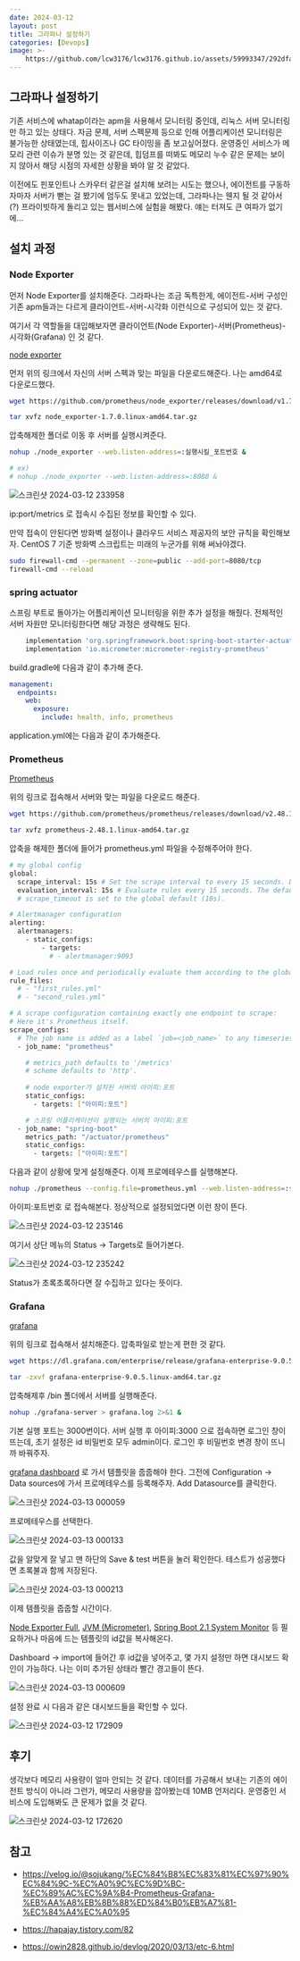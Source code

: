 ```yaml
---
date: 2024-03-12
layout: post
title: 그라파나 설정하기
categories: [Devops]
image: >-
    https://github.com/lcw3176/lcw3176.github.io/assets/59993347/292dfaa2-4630-4b4f-aceb-0c1ad3d9a449
---
```


## 그라파나 설정하기

기존 서비스에 whatap이라는 apm을 사용해서 모니터링 중인데, 리눅스 서버 모니터링만 하고 있는 상태다. 자금 문제, 서버 스펙문제 등으로 인해 어플리케이션 모니터링은 불가능한 상태였는데, 힙사이즈나 GC 타이밍을 좀 보고싶어졌다.
운영중인 서비스가 메모리 관련 이슈가 분명 있는 것 같은데, 힙덤프를 떠봐도 메모리 누수 같은 문제는 보이지 않아서 해당 시점의 자세한 상황을 봐야 알 것 같았다. 

이전에도 핀포인트나 스카우터 같은걸 설치해 보려는 시도는 했으나, 에이전트를 구동하자마자 서버가 뻗는 걸 봤기에 엄두도 못내고 있었는데, 그라파나는 웬지 될 것 같아서(?) 프라이빗하게 돌리고 있는 웹서비스에 실험을 해봤다. 얘는 터져도 큰 여파가 없기에...

## 설치 과정

### Node Exporter

먼저 Node Exporter를 설치해준다. 그라파나는 조금 독특한게, 에이전트-서버 구성인 기존 apm들과는 다르게 클라이언트-서버-시각화 이런식으로 구성되어 있는 것 같다.

여기서 각 역할들을 대입해보자면 클라이언트(Node Exporter)-서버(Prometheus)-시각화(Grafana) 인 것 같다.

[node exporter](https://github.com/prometheus/node_exporter/releases/)

먼저 위의 링크에서 자신의 서버 스펙과 맞는 파일을 다운로드해준다.
나는 amd64로 다운로드했다.

```sh
wget https://github.com/prometheus/node_exporter/releases/download/v1.7.0/node_exporter-1.7.0.linux-amd64.tar.gz

tar xvfz node_exporter-1.7.0.linux-amd64.tar.gz
```

압축해제한 폴더로 이동 후 서버를 실행시켜준다.

```sh
nohup ./node_exporter --web.listen-address=:실행시킬_포트번호 &

# ex)
# nohup ./node_exporter --web.listen-address=:8080 &
```

![스크린샷 2024-03-12 233958](https://github.com/lcw3176/lcw3176.github.io/assets/59993347/61f86900-fb44-4a99-ad63-bc19ff7a9481)


ip:port/metrics 로 접속시 수집된 정보를 확인할 수 있다.

만약 접속이 안된다면 방화벽 설정이나 클라우드 서비스 제공자의 보안 규칙을 확인해보자. CentOS 7 기준 방화벽 스크립트는 미래의 누군가를 위해 써놔야겠다.

```sh
sudo firewall-cmd --permanent --zone=public --add-port=8080/tcp
firewall-cmd --reload
```


### spring actuator

스프링 부트로 돌아가는 어플리케이션 모니터링을 위한 추가 설정을 해줬다.
전체적인 서버 자원만 모니터링한다면 해당 과정은 생략해도 된다.

```gradle
    implementation 'org.springframework.boot:spring-boot-starter-actuator'
    implementation 'io.micrometer:micrometer-registry-prometheus'
```

build.gradle에 다음과 같이 추가해 준다.

```yaml
management:
  endpoints:
    web:
      exposure:
        include: health, info, prometheus
```

application.yml에는 다음과 같이 추가해준다.


### Prometheus

[Prometheus](https://github.com/prometheus/prometheus/releases)

위의 링크로 접속해서 서버와 맞는 파일을 다운로드 해준다.

```sh
wget https://github.com/prometheus/prometheus/releases/download/v2.48.1/prometheus-2.48.1.linux-amd64.tar.gz

tar xvfz prometheus-2.48.1.linux-amd64.tar.gz
```

압축을 해제한 폴더에 들어가 prometheus.yml 파일을 수정해주어야 한다.

```sh
# my global config
global:
  scrape_interval: 15s # Set the scrape interval to every 15 seconds. Default is every 1 minute.
  evaluation_interval: 15s # Evaluate rules every 15 seconds. The default is every 1 minute.
  # scrape_timeout is set to the global default (10s).

# Alertmanager configuration
alerting:
  alertmanagers:
    - static_configs:
        - targets:
          # - alertmanager:9093

# Load rules once and periodically evaluate them according to the global 'evaluation_interval'.
rule_files:
  # - "first_rules.yml"
  # - "second_rules.yml"

# A scrape configuration containing exactly one endpoint to scrape:
# Here it's Prometheus itself.
scrape_configs:
  # The job name is added as a label `job=<job_name>` to any timeseries scraped from this config.
  - job_name: "prometheus"

    # metrics_path defaults to '/metrics'
    # scheme defaults to 'http'.
    
    # node exporter가 설치된 서버의 아이피:포트
    static_configs:
      - targets: ["아이피:포트"]

    # 스프링 어플리케이션이 실행되는 서버의 아이피:포트
  - job_name: "spring-boot"
    metrics_path: "/actuator/prometheus"
    static_configs:
      - targets: ["아이피:포트"]
```

다음과 같이 상황에 맞게 설정해준다.
이제 프로메테우스를 실행해본다.

```sh
nohup ./prometheus --config.file=prometheus.yml --web.listen-address=:실행할_포트번호 > prometheus.log 2>&1 &
```

아이피:포트번호 로 접속해본다. 정상적으로 설정되었다면 이런 창이 뜬다.

![스크린샷 2024-03-12 235146](https://github.com/lcw3176/lcw3176.github.io/assets/59993347/d8e49620-2db6-449e-a7e5-d64bc8640c70)

여기서 상단 메뉴의 Status -> Targets로 들어가본다.

![스크린샷 2024-03-12 235242](https://github.com/lcw3176/lcw3176.github.io/assets/59993347/d3f6a856-b180-4d53-ba21-7e5d2b6bc107)

Status가 초록초록하다면 잘 수집하고 있다는 뜻이다.


### Grafana

[grafana](https://grafana.com/grafana/download/9.0.5)

위의 링크로 접속해서 설치해준다.
압축파일로 받는게 편한 것 같다.

```sh
wget https://dl.grafana.com/enterprise/release/grafana-enterprise-9.0.5.linux-amd64.tar.gz

tar -zxvf grafana-enterprise-9.0.5.linux-amd64.tar.gz
```

압축해제후 /bin 폴더에서 서버를 실행해준다. 

```sh
nohup ./grafana-server > grafana.log 2>&1 &
```

기본 실행 포트는 3000번이다.
서버 실행 후 아이피:3000 으로 접속하면 로그인 창이 뜨는데, 초기 설정은 id 비밀번호 모두 admin이다. 로그인 후 비밀번호 변경 창이 뜨니까 바꿔주자.

[grafana dashboard](https://grafana.com/grafana/dashboards/) 로 가서 템플릿을 줍줍해야 한다. 그전에 Configuration -> Data sources에 가서 프로메테우스를 등록해주자. Add Datasource를 클릭한다.

![스크린샷 2024-03-13 000059](https://github.com/lcw3176/lcw3176.github.io/assets/59993347/72922ab6-45eb-4a42-816c-e81f4c1047c8)

프로메테우스를 선택한다.

![스크린샷 2024-03-13 000133](https://github.com/lcw3176/lcw3176.github.io/assets/59993347/7b8fcd81-eae6-47bb-b324-2ebc4be707a7)


값을 알맞게 잘 넣고 맨 하단의 Save & test 버튼을 눌러 확인한다. 테스트가 성공했다면 초록불과 함께 저장된다.

![스크린샷 2024-03-13 000213](https://github.com/lcw3176/lcw3176.github.io/assets/59993347/b6041410-80f6-4b40-8430-3a330ef67514)

이제 템플릿을 줍줍할 시간이다.

[Node Exporter Full](https://grafana.com/grafana/dashboards/1860-node-exporter-full/),  [JVM (Micrometer)](https://grafana.com/grafana/dashboards/4701-jvm-micrometer/), [Spring Boot 2.1 System Monitor](https://grafana.com/grafana/dashboards/11378-justai-system-monitor/) 등 필요하거나 마음에 드는 템플릿의 id값을 복사해온다.

Dashboard -> import에 들어간 후 id값을 넣어주고, 몇 가지 설정만 하면 대시보드 확인이 가능하다. 나는 이미 추가된 상태라 빨간 경고들이 뜬다.

![스크린샷 2024-03-13 000609](https://github.com/lcw3176/lcw3176.github.io/assets/59993347/c17fe60d-a4bb-4c60-a844-2c0778ef17b9)


설정 완료 시 다음과 같은 대시보드들을 확인할 수 있다.

![스크린샷 2024-03-12 172909](https://github.com/lcw3176/lcw3176.github.io/assets/59993347/2a1fd793-5c74-4374-b934-187f0a14997a)


## 후기

생각보다 메모리 사용량이 얼마 안되는 것 같다. 데이터를 가공해서 보내는 기존의 에이전트 방식이 아니라 그런가, 메모리 사용량을 잡아봤는데 10MB 언저리다. 운영중인 서비스에 도입해봐도 큰 문제가 없을 것 같다.

![스크린샷 2024-03-12 172620](https://github.com/lcw3176/lcw3176.github.io/assets/59993347/c5b82a8d-3e66-4bd3-88f9-e0c3777dc50e)



## 참고

- https://velog.io/@sojukang/%EC%84%B8%EC%83%81%EC%97%90%EC%84%9C-%EC%A0%9C%EC%9D%BC-%EC%89%AC%EC%9A%B4-Prometheus-Grafana-%EB%AA%A8%EB%8B%88%ED%84%B0%EB%A7%81-%EC%84%A4%EC%A0%95

- https://hapajay.tistory.com/82

- https://owin2828.github.io/devlog/2020/03/13/etc-6.html